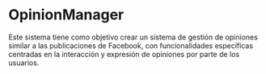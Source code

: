 # OpinionManager
Este sistema tiene como objetivo crear un sistema de gestión de opiniones similar a las publicaciones de Facebook, con funcionalidades específicas centradas en la interacción y expresión de opiniones por parte de los usuarios.
